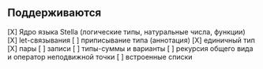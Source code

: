 ## Поддерживаются

[X] Ядро языка Stella (логические типы, натуральные числа, функции)
[X] let-связывания
[ ] приписывание типа (аннотация)
[X] единичный тип
[X] пары 
[ ] записи
[ ] типы-суммы и варианты
[ ] рекурсия общего вида и оператор неподвижной точки
[ ] встроенные списки
